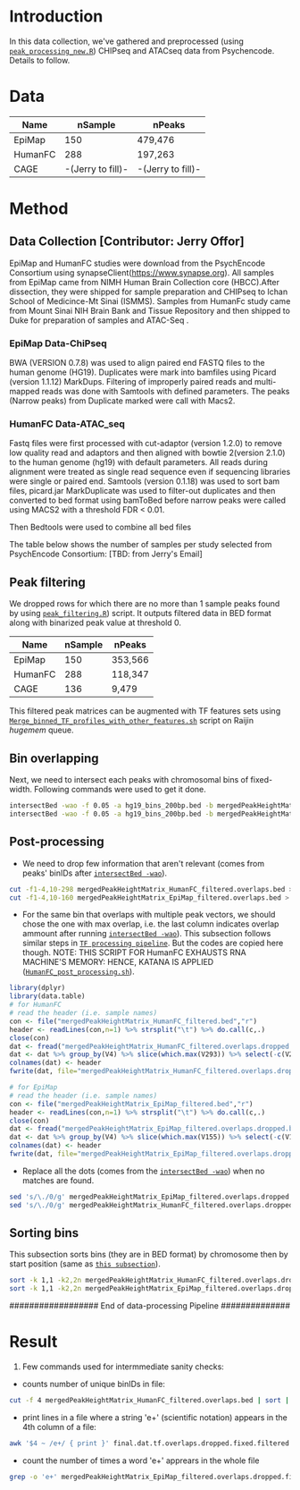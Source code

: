 # Introduction
In this data collection, we've gathered and preprocessed (using [```peak_processing_new.R```](https://github.com/Akmazad/deepBrain/blob/master/Data%20Processing/Psychencode_June2019/peak_processing_new.R)) CHIPseq and ATACseq data from Psychencode. Details to follow.
# Data
|Name|nSample|nPeaks|
|---|---|---|
|EpiMap|150|479,476|
|HumanFC|288|197,263|
|CAGE|-(Jerry to fill)-|-(Jerry to fill)-|

# Method
## Data Collection [Contributor: Jerry Offor]
EpiMap and HumanFC studies were download from the PsychEncode Consortium using synapseClient(https://www.synapse.org). All samples from EpiMap came from NIMH Human Brain Collection core (HBCC).After dissection, they were shipped for sample preparation and CHIPseq to Ichan School of Medicince-Mt Sinai (ISMMS). Samples from HumanFc study came from Mount Sinai NIH Brain Bank and Tissue Repository and then shipped to Duke for preparation of samples and ATAC-Seq .

### EpiMap Data-ChiPseq
BWA (VERSION 0.7.8) was used to align paired end FASTQ files to the human genome (HG19). Duplicates were mark into bamfiles using Picard (version 1.1.12) MarkDups. Filtering of improperly paired reads and multi-mapped reads was done with Samtools with defined parameters. The peaks (Narrow peaks) from Duplicate marked were call with Macs2.

### HumanFC Data-ATAC_seq
Fastq files were first processed with cut-adaptor (version 1.2.0) to remove low quality read and adaptors and then aligned with bowtie 2(version 2.1.0) to the human genome (hg19) with default parameters. All reads during alignment were treated as single read sequence even if sequencing libraries were single or paired end. Samtools (version 0.1.18) was used to sort bam files, picard.jar MarkDuplicate was used to filter-out duplicates and then converted to bed format using bamToBed before narrow peaks were called using MACS2 with a threshold FDR < 0.01.

Then Bedtools were used to combine all bed files

The table below shows the number of samples per study selected from PsychEncode Consortium:
[TBD: from Jerry's Email]

## Peak filtering
We dropped rows for which there are no more than 1 sample peaks found by using [```peak_filtering.R```](https://github.com/Akmazad/deepBrain/blob/master/Data%20Processing/Psychencode_June2019/peak_filtering.R)) script. It outputs filtered data in BED format along with binarized peak value at threshold 0.

|Name|nSample|nPeaks|
|---|---|---|
|EpiMap|150|353,566|
|HumanFC|288|118,347|
|CAGE|136|9,479|

This filtered peak matrices can be augmented with TF features sets using [```Merge_binned_TF_profiles_with_other_features.sh```](https://github.com/Akmazad/deepBrain/blob/master/Data%20Processing/RNA-seq/Merge_binned_TF_profiles_with_other_features.sh) script on Raijin *hugemem* queue.

## Bin overlapping
Next, we need to intersect each peaks with chromosomal bins of fixed-width. Following commands were used to get it done.

```sh
intersectBed -wao -f 0.05 -a hg19_bins_200bp.bed -b mergedPeakHeightMatrix_HumanFC_filtered.bed > mergedPeakHeightMatr.overlaps.bed
intersectBed -wao -f 0.05 -a hg19_bins_200bp.bed -b mergedPeakHeightMatrix_EpiMap_filtered.bed > mergedPeakHeightMatrix_EpiMap_filtered.overlaps.bed
```
## Post-processing
- We need to drop few information that aren't relevant (comes from peaks' binIDs after [```intersectBed -wao```](https://bedtools.readthedocs.io/en/latest/content/tools/intersect.html)).
```sh
cut -f1-4,10-298 mergedPeakHeightMatrix_HumanFC_filtered.overlaps.bed > mergedPeakHeightMatrix_HumanFC_filtered.overlaps.dropped.bed
cut -f1-4,10-160 mergedPeakHeightMatrix_EpiMap_filtered.overlaps.bed > mergedPeakHeightMatrix_EpiMap_filtered.overlaps.dropped.bed
```
- For the same bin that overlaps with multiple peak vectors, we should chose the one with max overlap, i.e. the last column indicates overlap ammount after running [```intersectBed -wao```](https://bedtools.readthedocs.io/en/latest/content/tools/intersect.html)). This subsection follows similar steps in [```TF processing pipeline```](https://github.com/Akmazad/deepBrain/blob/master/Data%20Processing/README.md#27-filter-similar-overlapping-bins-with-the-max-overlap-size-last-column). But the codes are copied here though. NOTE: THIS SCRIPT FOR HumanFC EXHAUSTS RNA MACHINE'S MEMORY: HENCE, KATANA IS APPLIED ([```HumanFC_post_processing.sh```](https://github.com/Akmazad/deepBrain/blob/master/Data%20Processing/Psychencode_June2019/HumanFC_post_processing.sh)).
```r
library(dplyr)
library(data.table)
# for HumanFC
# read the header (i.e. sample names)
con <- file("mergedPeakHeightMatrix_HumanFC_filtered.bed","r")
header <- readLines(con,n=1) %>% strsplit("\t") %>% do.call(c,.)
close(con)
dat <- fread("mergedPeakHeightMatrix_HumanFC_filtered.overlaps.dropped.bed", sep="\t", header=F)
dat <- dat %>% group_by(V4) %>% slice(which.max(V293)) %>% select(-c(V293))
colnames(dat) <- header
fwrite(dat, file="mergedPeakHeightMatrix_HumanFC_filtered.overlaps.dropped.filtered.dat", sep="\t")

# for EpiMap
# read the header (i.e. sample names)
con <- file("mergedPeakHeightMatrix_EpiMap_filtered.bed","r")
header <- readLines(con,n=1) %>% strsplit("\t") %>% do.call(c,.)
close(con)
dat <- fread("mergedPeakHeightMatrix_EpiMap_filtered.overlaps.dropped.bed", sep="\t", header=F)
dat <- dat %>% group_by(V4) %>% slice(which.max(V155)) %>% select(-c(V155))
colnames(dat) <- header
fwrite(dat, file="mergedPeakHeightMatrix_EpiMap_filtered.overlaps.dropped.filtered.dat", sep="\t")
```

- Replace all the dots (comes from the [```intersectBed -wao```](https://bedtools.readthedocs.io/en/latest/content/tools/intersect.html)) when no matches are found.
```sh
sed 's/\./0/g' mergedPeakHeightMatrix_EpiMap_filtered.overlaps.dropped.filtered.dat > mergedPeakHeightMatrix_EpiMap_filtered.overlaps.dropped.fixed.filtered.dat
sed 's/\./0/g' mergedPeakHeightMatrix_HumanFC_filtered.overlaps.dropped.filtered.dat > mergedPeakHeightMatrix_HumanFC_filtered.overlaps.dropped.fixed.filtered.dat
```

## Sorting bins
This subsection sorts bins (they are in BED format) by chromosome then by start position (same as [```this subsection```](https://github.com/Akmazad/deepBrain/blob/master/Data%20Processing/README.md#28-sorting-bins)).
```sh
sort -k 1,1 -k2,2n mergedPeakHeightMatrix_HumanFC_filtered.overlaps.dropped.fixed.filtered.dat > mergedPeakHeightMatrix_HumanFC_filtered.overlaps.dropped.fixed.filtered.sorted.dat
sort -k 1,1 -k2,2n mergedPeakHeightMatrix_EpiMap_filtered.overlaps.dropped.fixed.filtered.dat > mergedPeakHeightMatrix_EpiMap_filtered.overlaps.dropped.fixed.filtered.sorted.dat
```
################## End of data-processing Pipeline ##############

# Result




1) Few commands used for intermmediate sanity checks:
- counts number of unique binIDs in file:
```sh
cut -f 4 mergedPeakHeightMatrix_HumanFC_filtered.overlaps.bed | sort | uniq | wc -l
```
- print lines in a file where a string 'e+' (scientific notation) appears in the 4th column of a file:
```sh
awk '$4 ~ /e+/ { print }' final.dat.tf.overlaps.dropped.fixed.filtered.dat > freq.tf.bed
```
- count the number of times a word 'e+' apprears in the whole file
```sh
grep -o 'e+' mergedPeakHeightMatrix_EpiMap_filtered.overlaps.dropped.filtered.fixed.dat | wc -l
```
